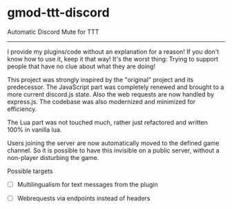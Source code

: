 # gmod-ttt-discord
Automatic Discord Mute for TTT

---

I provide my plugins/code without an explanation for a reason! If you don't know how to use it, keep it that way! It's the worst thing: Trying to support people that have no clue about what they are doing!

This project was strongly inspired by the "original" project and its predecessor. 
The JavaScript part was completely renewed and brought to a more current discord.js state. Also the web requests are now handled by express.js. The codebase was also modernized and minimized for efficiency. 

The Lua part was not touched much, rather just refactored and written 100% in vanilla lua.

Users joining the server are now automatically moved to the defined game channel. So it is possible to have this invisible on a public server, without a non-player disturbing the game.

Possible targets

- [ ] Multilingualism for text messages from the plugin
- [ ] Webrequests via endpoints instead of headers

